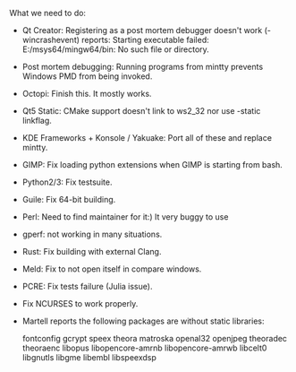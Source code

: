 What we need to do:

* Qt Creator: Registering as a post mortem debugger doesn't work (-wincrashevent)
              reports:
              Starting executable failed:
              E:/msys64/mingw64/bin: No such file or directory.

* Post mortem debugging: Running programs from mintty prevents Windows PMD from
                         being invoked.

* Octopi: Finish this. It mostly works.

* Qt5 Static: CMake support doesn't link to ws2_32 nor use -static linkflag.

* KDE Frameworks + Konsole / Yakuake: Port all of these and replace mintty.

* GIMP: Fix loading python extensions when GIMP is starting from bash.

* Python2/3: Fix testsuite.

* Guile: Fix 64-bit building.

* Perl: Need to find maintainer for it:) It very buggy to use

* gperf: not working in many situations.

* Rust: Fix building with external Clang.

* Meld: Fix to not open itself in compare windows.

* PCRE: Fix tests failure (Julia issue).

* Fix NCURSES to work properly.

* Martell reports the following packages are without static libraries:

   fontconfig gcrypt speex theora matroska openal32 openjpeg
   theoradec theoraenc libopus libopencore-amrnb libopencore-amrwb
   libcelt0 libgnutls libgme libembl libspeexdsp
